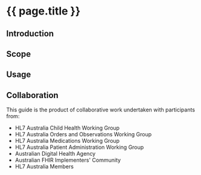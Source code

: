 # {{ page.title }}

## Introduction

## Scope

## Usage

## Collaboration
This guide is the product of collaborative work undertaken with participants from:

* HL7 Australia Child Health Working Group
* HL7 Australia Orders and Observations Working Group
* HL7 Australia Medications Working Group
* HL7 Australia Patient Administration Working Group
* Australian Digital Health Agency
* Australian FHIR Implementers' Community
* HL7 Australia Members 










